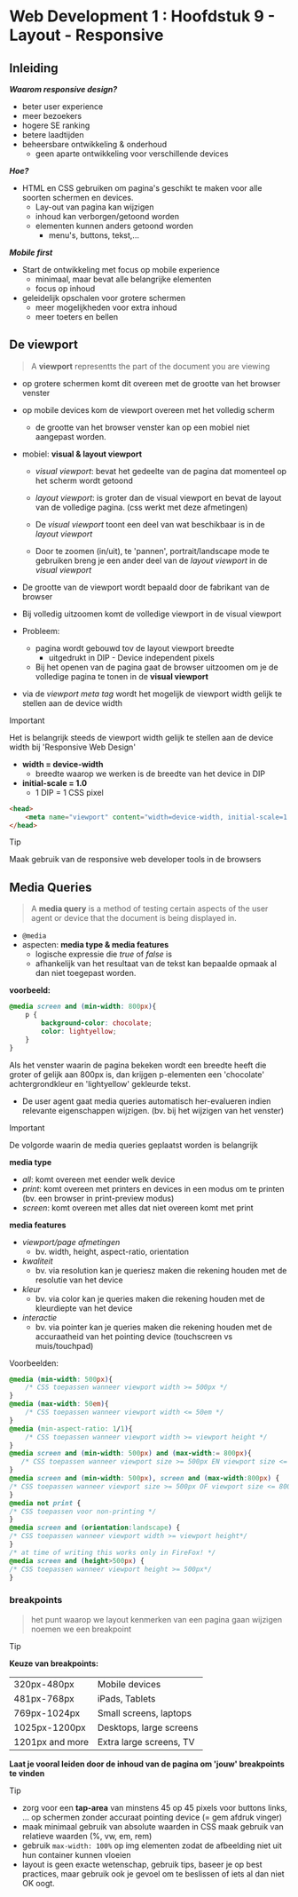 # Web Development 1 : Hoofdstuk 9 - Layout - Responsive

## Inleiding

***Waarom responsive design?***

- beter user experience
- meer bezoekers
- hogere SE ranking
- betere laadtijden
- beheersbare ontwikkeling & onderhoud
    - geen aparte ontwikkeling voor verschillende devices

***Hoe?***

- HTML en CSS gebruiken om pagina's geschikt te maken voor alle soorten schermen en devices.
    - Lay-out van pagina kan wijzigen
    - inhoud kan verborgen/getoond worden
    - elementen kunnen anders getoond worden
        - menu's, buttons, tekst,...

***Mobile first***

- Start de ontwikkeling met focus op mobile experience
    - minimaal, maar bevat alle belangrijke elementen
    - focus op inhoud
- geleidelijk opschalen voor grotere schermen
    - meer mogelijkheden voor extra inhoud
    - meer toeters en bellen

## De viewport

> A **viewport** representts the part of the document you are viewing

- op grotere schermen komt dit overeen met de grootte van het browser venster
- op mobile devices kom de viewport overeen met het volledig scherm
    - de grootte van het browser venster kan op een mobiel niet aangepast worden.

- mobiel: **visual & layout viewport**
    - *visual viewport*: bevat het gedeelte van de pagina dat momenteel op het scherm wordt getoond
    - *layout viewport*: is groter dan de visual viewport en bevat de layout van de volledige pagina. (css werkt met deze afmetingen)

    - De *visual viewport* toont een deel van wat beschikbaar is in de *layout viewport*
    - Door te zoomen (in/uit), te 'pannen', portrait/landscape mode te gebruiken breng je een ander deel van de *layout viewport* in de *visual viewport*

- De grootte van de viewport wordt bepaald door de fabrikant van de browser
- Bij volledig uitzoomen komt de volledige viewport in de visual viewport
- Probleem:
    - pagina wordt gebouwd tov de layout viewport breedte
        - uitgedrukt in DIP - Device independent pixels
    - Bij het openen van de pagina gaat de browser uitzoomen om je de volledige pagina te tonen in de **visual viewport**

- via de *viewport meta tag* wordt het mogelijk de viewport width gelijk te stellen aan de device width

>[!important]
> Het is belangrijk steeds de viewport width gelijk te stellen aan de device width bij 'Responsive Web Design'

- **width = device-width**
    - breedte waarop we werken is de breedte van het device in DIP 
- **initial-scale = 1.0**
    - 1 DIP = 1 CSS pixel

```html
<head>
    <meta name="viewport" content="width=device-width, initial-scale=1.0">
</head>
```

> [!tip]
> Maak gebruik van de responsive web developer tools in de browsers

## Media Queries

> A **media query** is a method of testing certain aspects of the user agent or device that the document is being displayed in.

- `@media`
- aspecten: **media type & media features**
    - logische expressie die *true* of *false* is
    - afhankelijk van het resultaat van de tekst kan bepaalde opmaak al dan niet toegepast worden.

**voorbeeld:**

```css
@media screen and (min-width: 800px){
    p {
        background-color: chocolate;
        color: lightyellow;
    }
}
```

Als het venster waarin de pagina bekeken wordt een breedte heeft die groter of gelijk aan 800px is, dan krijgen p-elementen een 'chocolate' achtergrondkleur en 'lightyellow' gekleurde tekst.

- De user agent gaat media queries automatisch her-evalueren indien relevante eigenschappen wijzigen. (bv. bij het wijzigen van het venster)

>[!important]
> De volgorde waarin de media queries geplaatst worden is belangrijk

**media type**

- *all*: komt overeen met eender welk device
- *print*: komt overeen met printers en devices in een modus om te printen (bv. een browser in print-preview modus)
- *screen*: komt overeen met alles dat niet overeen komt met print

**media features**

- *viewport/page afmetingen*
    - bv. width, height, aspect-ratio, orientation
- *kwaliteit*
    - bv. via resolution kan je queriesz maken die rekening houden met de resolutie van het device
- *kleur*
    - bv. via color kan je queries maken die rekening houden met de kleurdiepte van het device
- *interactie*
    - bv. via pointer kan je queries maken die rekening houden met de accuraatheid van het pointing device (touchscreen vs muis/touchpad)

Voorbeelden:

```css
@media (min-width: 500px){
    /* CSS toepassen wanneer viewport width >= 500px */
}
@media (max-width: 50em){
    /* CSS toepassen wanneer viewport width <= 50em */
}
@media (min-aspect-ratio: 1/1){
    /* CSS toepassen wanneer viewport width >= viewport height */
}
@media screen and (min-width: 500px) and (max-width:= 800px){
   /* CSS toepassen wanneer viewport size >= 500px EN viewport size <= 800px is */
}
@media screen and (min-width: 500px), screen and (max-width:800px) {
/* CSS toepassen wanneer viewport size >= 500px OF viewport size <= 800px */
}
@media not print {
/* CSS toepassen voor non-printing */
}
@media screen and (orientation:landscape) {
/* CSS toepassen wanneer viewport width >= viewport height*/
}
/* at time of writing this works only in FireFox! */
@media screen and (height>500px) {
/* CSS toepassen wanneer viewport height >= 500px*/
}
```

### breakpoints

> het punt waarop we layout kenmerken van een pagina gaan wijzigen noemen we een breakpoint

>[!tip]
> **Keuze van breakpoints:**
<table align="center">
<tr>
<td>320px-480px</td>
<td>Mobile devices</td>
</tr>
<tr>
<td>481px-768px</td>
<td>iPads, Tablets</td>
</tr>
<tr>
<td>769px-1024px</td>
<td>Small screens, laptops</td>
</tr>
<tr>
<td>1025px-1200px</td>
<td>Desktops, large screens</td>
</tr>
<tr>
<td>1201px and more</td>
<td>Extra large screens, TV</td>
</tr>
</table>

**Laat je vooral leiden door de inhoud van de pagina om 'jouw' breakpoints te vinden**

>[!tip]
> - zorg voor een **tap-area** van minstens 45 op 45 pixels voor buttons links, ... op schermen zonder accuraat pointing device (= gem afdruk vinger)
> - maak minimaal gebruik van absolute waarden in CSS maak gebruik van relatieve waarden (%, vw, em, rem)
> - gebruik `max-width: 100%` op img elementen zodat de afbeelding niet uit hun container kunnen vloeien
> - layout is geen exacte wetenschap, gebruik tips, baseer je op best practices, maar gebruik ook je gevoel om te beslissen of iets al dan niet OK oogt. 